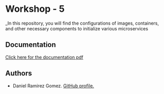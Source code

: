 # Workshop - 5

_In this repository, you will find the configurations of images, containers, and other necessary components to initialize various microservices


## Documentation

[Click here for the documentation pdf](https://github.com/DanielRamirez1901/sd-workshop5/blob/main/Workshop%20-%205.pdf)

## Authors

* Daniel Ramirez Gomez. [GitHub profile.](https://github.com/DanielRamirez1901 "GitHub profile.")
